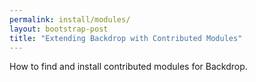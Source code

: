 ```yaml
---
permalink: install/modules/
layout: bootstrap-post
title: "Extending Backdrop with Contributed Modules"
---
```

How to find and install contributed modules for Backdrop.